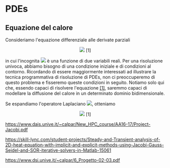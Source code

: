 # PDEs

## Equazione del calore

Consideriamo l'equazione differenziale alle derivate parziali

<p align="center">
  <img src="https://render.githubusercontent.com/render/math?math=\frac{\partial T(x,y)}{\partial t}=\nabla^2T(x,y)." id="heatEquation">       [1]
</p>

in cui l'incognita <img src="https://render.githubusercontent.com/render/math?math=T(x,y)"> è una funzione di due variabili reali. Per una risoluzione univoca, abbiamo bisogno di una condizione iniziale e di condizioni al contorno. Ricordando di essere maggiormente interessati ad illustrare la tecnica programmativa di risoluzione di PDEs, non ci preoccuperemo di questo problema e fisseremo queste condizioni in seguito. Notiamo solo qui che, essendo capaci di risolvere l'equazione [\[1\]](#nearestNeighborInterpolatingFunction), saremmo capaci di modellare la diffusione del calore in un determinato dominio bidimensionale.

Se espandiamo l'operatore Laplaciano <img src="https://render.githubusercontent.com/render/math?math=\nabla^2">, otteniamo

<p align="center">
  <img src="https://render.githubusercontent.com/render/math?math=\frac{\partial T(x,y)}{\partial t}=\frac{\partial^2 T(x,y)}{\partial x^2}+\frac{\partial^2 T(x,y)}{\partial y^2}." id="heatEquation">       [1]
</p>


https://www.dais.unive.it/~calpar/New_HPC_course/AA16-17/Project-Jacobi.pdf

https://skill-lync.com/student-projects/Steady-and-Transient-analysis-of-2D-heat-equation-with-implicit-and-explicit-methods-using-Jacobi-Gauss-Seidel-and-SOR-iterative-solvers-in-Matlab-15061

https://www.dsi.unive.it/~calpar/6_Progetto-02-03.pdf

